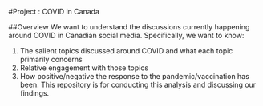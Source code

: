 #Project : COVID in Canada

##Overview
We want to understand the discussions currently happening around COVID in Canadian social media. Specifically, we want to know:
1. The salient topics discussed around COVID and what each topic primarily concerns
2. Relative engagement with those topics
3. How positive/negative the response to the pandemic/vaccination has been.
This repository is for conducting this analysis and discussing our findings.
